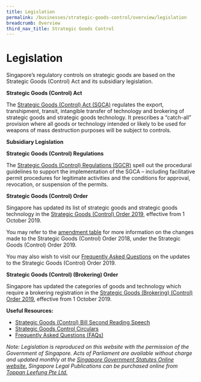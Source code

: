 ```yaml
---
title: Legislation
permalink: /businesses/strategic-goods-control/overview/legislation
breadcrumb: Overview 
third_nav_title: Strategic Goods Control
---
```


# Legislation

Singapore’s regulatory controls on strategic goods are based on the Strategic Goods (Control) Act and its subsidiary legislation.

**Strategic Goods (Control) Act**

The  [Strategic Goods (Control) Act (SGCA)](https://sso.agc.gov.sg/Act/SGCA2002)  regulates the export, transhipment, transit, intangible transfer of technology and brokering of strategic goods and strategic goods technology. It prescribes a “catch-all” provision where all goods or technology intended or likely to be used for weapons of mass destruction purposes will be subject to controls.

**Subsidiary Legislation**

**Strategic Goods (Control) Regulations**

The  [Strategic Goods (Control) Regulations (SGCR)](https://sso.agc.gov.sg/SL/SGCA2002-RG1?DocDate=20180904#legis)  spell out the procedural guidelines to support the implementation of the SGCA – including facilitative permit procedures for legitimate activities and the conditions for approval, revocation, or suspension of the permits.

**Strategic Goods (Control) Order**

Singapore has updated its list of strategic goods and strategic goods technology in the [Strategic Goods (Control) Order 2019](https://sso.agc.gov.sg/SL-Supp/S532-2019/Published/20190801?DocDate=20190801), effective from 1 October 2019.

You may refer to the  [amendment table](https://www.customs.gov.sg/-/media/cus/files/business/strategic-goods-control/sgco-2019-table-of-amendments---oct-2019.pdf?la=en&hash=36013E2A318447289BB43516F6DE5730E19D7146) for more information on the changes made to the Strategic Goods (Control) Order 2018, under the Strategic Goods (Control) Order 2019.

You may also wish to visit our  [Frequently Asked Questions](https://www.customs.gov.sg/-/media/cus/files/business/strategic-goods-control/faqs-for-strategic-goods-control-order-2019.pdf?la=en&hash=3664098D73212CFA275AE10A718EC98E20594F7B) on the updates to the Strategic Goods (Control) Order 2019.

**Strategic Goods (Control) (Brokering) Order**

Singapore has updated the categories of goods and technology which require a brokering registration in the  [Strategic Goods (Brokering) (Control) Order 2019](https://sso.agc.gov.sg/SL/SGCA2002-S534-2019?DocDate=20190801), effective from 1 October 2019.

**Useful Resources:**

-   [Strategic Goods (Control) Bill Second Reading Speech](https://www.customs.gov.sg/-/media/cus/files/business/strategic-goods-control/nov2002_2ndreading.pdf?la=en&hash=9CA79F716BDB41E61BBF40B8BC85DAC41E685B3F)
-   [Strategic Goods Control Circulars](https://www.customs.gov.sg/news-and-media/circulars?pagesize=10&tag=Strategic-Controlled+Goods)
-   [Frequently Asked Questions (FAQs)](https://www.customs.gov.sg/ask-customs)

_Note: Legislation is reproduced on this website with the permission of the Government of Singapore. Acts of Parliament are available without charge and updated monthly at the  [Singapore Government Statutes Online website.](https://sso.agc.gov.sg/)  Singapore Legal Publications can be purchased online from  [Toppan Leefung Pte Ltd.](http://www.toppanleefung.com/Header_LegalPub.aspx)_
